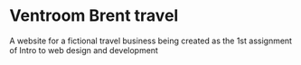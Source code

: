 # Ventroom Brent travel
A website for a fictional travel business being created as the 1st assignment of Intro to web design and development
